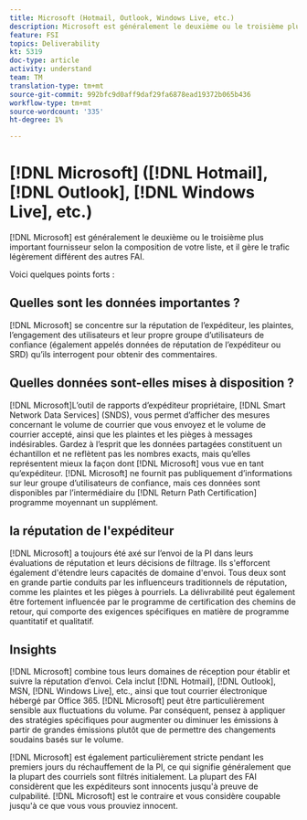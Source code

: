```yaml
---
title: Microsoft (Hotmail, Outlook, Windows Live, etc.)
description: Microsoft est généralement le deuxième ou le troisième plus grand fournisseur selon la composition de votre liste et il gère le trafic légèrement différent des autres fournisseurs d'accès à Internet.
feature: FSI
topics: Deliverability
kt: 5319
doc-type: article
activity: understand
team: TM
translation-type: tm+mt
source-git-commit: 992bfc9d0aff9daf29fa6878ead19372b065b436
workflow-type: tm+mt
source-wordcount: '335'
ht-degree: 1%

---
```



# [!DNL Microsoft] ([!DNL Hotmail], [!DNL Outlook], [!DNL Windows Live], etc.)

[!DNL Microsoft] est généralement le deuxième ou le troisième plus important fournisseur selon la composition de votre liste, et il gère le trafic légèrement différent des autres FAI.

Voici quelques points forts :

## Quelles sont les données importantes ?

[!DNL Microsoft] se concentre sur la réputation de l’expéditeur, les plaintes, l’engagement des utilisateurs et leur propre groupe d’utilisateurs de confiance (également appelés données de réputation de l’expéditeur ou SRD) qu’ils interrogent pour obtenir des commentaires.

## Quelles données sont-elles mises à disposition ?

[!DNL Microsoft]L’outil de rapports d’expéditeur propriétaire,  [!DNL Smart Network Data Services] (SNDS), vous permet d’afficher des mesures concernant le volume de courrier que vous envoyez et le volume de courrier accepté, ainsi que les plaintes et les pièges à messages indésirables. Gardez à l’esprit que les données partagées constituent un échantillon et ne reflètent pas les nombres exacts, mais qu’elles représentent mieux la façon dont [!DNL Microsoft] vous vue en tant qu’expéditeur. [!DNL Microsoft] ne fournit pas publiquement d’informations sur leur groupe d’utilisateurs de confiance, mais ces données sont disponibles par l’intermédiaire du  [!DNL Return Path Certification] programme moyennant un supplément.

## la réputation de l&#39;expéditeur

[!DNL Microsoft] a toujours été axé sur l’envoi de la PI dans leurs évaluations de réputation et leurs décisions de filtrage. Ils s&#39;efforcent également d&#39;étendre leurs capacités de domaine d&#39;envoi. Tous deux sont en grande partie conduits par les influenceurs traditionnels de réputation, comme les plaintes et les pièges à pourriels. La délivrabilité peut également être fortement influencée par le programme de certification des chemins de retour, qui comporte des exigences spécifiques en matière de programme quantitatif et qualitatif.

## Insights

[!DNL Microsoft] combine tous leurs domaines de réception pour établir et suivre la réputation d’envoi. Cela inclut [!DNL Hotmail], [!DNL Outlook], MSN, [!DNL Windows Live], etc., ainsi que tout courrier électronique hébergé par Office 365. [!DNL Microsoft] peut être particulièrement sensible aux fluctuations du volume. Par conséquent, pensez à appliquer des stratégies spécifiques pour augmenter ou diminuer les émissions à partir de grandes émissions plutôt que de permettre des changements soudains basés sur le volume.

[!DNL Microsoft] est également particulièrement stricte pendant les premiers jours du réchauffement de la PI, ce qui signifie généralement que la plupart des courriels sont filtrés initialement. La plupart des FAI considèrent que les expéditeurs sont innocents jusqu&#39;à preuve de culpabilité. [!DNL Microsoft] est le contraire et vous considère coupable jusqu&#39;à ce que vous vous prouviez innocent.
